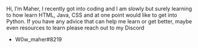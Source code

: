 Hi, I’m Maher, I recently got into coding and I am slowly but surely learning to how learn HTML, Java, CSS and at one point would like to get into Python.
If you have any advice that can help me learn or get better, maybe even resources to learn please reach out to my Discord 
- W0w_maher#8219


<!---
M-s421/M-s421 is a ✨ special ✨ repository because its `README.md` (this file) appears on your GitHub profile.
You can click the Preview link to take a look at your changes.
--->
